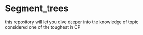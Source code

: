 # Segment_trees
this repository will let you dive deeper into the knowledge of topic considered one of the toughest in CP
